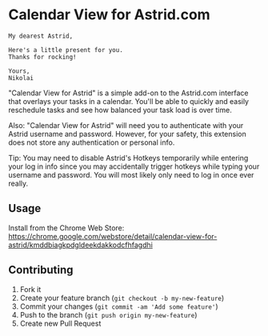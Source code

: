 # Calendar View for Astrid.com

```
My dearest Astrid,

Here's a little present for you.
Thanks for rocking!

Yours,
Nikolai
```

"Calendar View for Astrid" is a simple add-on to the Astrid.com interface that overlays your tasks in a calendar. You'll be able to quickly and easily reschedule tasks and see how balanced your task load is over time.

Also: "Calendar View for Astrid" will need you to authenticate with your Astrid username and password. However, for your safety, this extension does not store any authentication or personal info.

Tip: You may need to disable Astrid's Hotkeys temporarily while entering your log in info since you may accidentally trigger hotkeys while typing your username and password. You will most likely only need to log in once ever really.


## Usage

Install from the Chrome Web Store:
https://chrome.google.com/webstore/detail/calendar-view-for-astrid/kmddbiagkpdgldeekdakkodcfhfagdhi


## Contributing

1. Fork it
2. Create your feature branch (`git checkout -b my-new-feature`)
3. Commit your changes (`git commit -am 'Add some feature'`)
4. Push to the branch (`git push origin my-new-feature`)
5. Create new Pull Request

